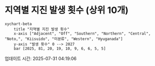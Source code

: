 # 지역별 지진 발생 횟수 (상위 10개)

```mermaid
xychart-beta
    title "지역별 지진 발생 횟수"
    x-axis ["Adjacent", "Off", "Southern", "Northern", "Central", "Noto,", "Kiisuido", "미분류", "Western", "Hyuganada"]
    y-axis "발생 횟수" 0 --> 2027
    bar [2025, 81, 20, 19, 10, 9, 6, 6, 5, 5]
```

업데이트 시간: 2025-07-31 04:19:06
